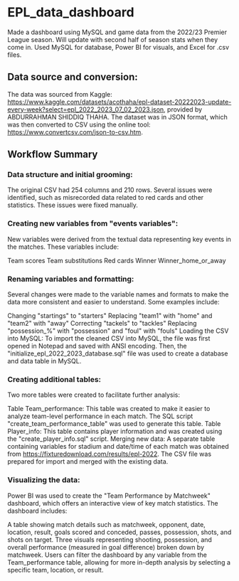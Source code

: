 # EPL_data_dashboard
Made a dashboard using MySQL and game data from the 2022/23 Premier League season. Will update with second half of season stats when they come in. Used MySQL for database, Power BI for visuals, and Excel for .csv files.

## Data source and conversion:
The data was sourced from Kaggle: https://www.kaggle.com/datasets/acothaha/epl-dataset-20222023-update-every-week?select=epl_2022_2023_07_02_2023.json, provided by ABDURRAHMAN SHIDDIQ THAHA. The dataset was in JSON format, which was then converted to CSV using the online tool: https://www.convertcsv.com/json-to-csv.htm.

## Workflow Summary

### Data structure and initial grooming:
The original CSV had 254 columns and 210 rows. Several issues were identified, such as misrecorded data related to red cards and other statistics. These issues were fixed manually.

### Creating new variables from "events variables":
New variables were derived from the textual data representing key events in the matches. These variables include:

Team scores
Team substitutions
Red cards
Winner
Winner_home_or_away

### Renaming variables and formatting:
Several changes were made to the variable names and formats to make the data more consistent and easier to understand. Some examples include:

Changing "startings" to "starters"
Replacing "team1" with "home" and "team2" with "away"
Correcting "tackels" to "tackles"
Replacing "possession_%" with "possession" and "foul" with "fouls"
Loading the CSV into MySQL:
To import the cleaned CSV into MySQL, the file was first opened in Notepad and saved with ANSI encoding. Then, the "initialize_epl_2022_2023_database.sql" file was used to create a database and data table in MySQL.

### Creating additional tables:
Two more tables were created to facilitate further analysis:

Table Team_performance: This table was created to make it easier to analyze team-level performance in each match. The SQL script "create_team_performance_table" was used to generate this table.
Table Player_info: This table contains player information and was created using the "create_player_info.sql" script.
Merging new data:
A separate table containing variables for stadium and date/time of each match was obtained from https://fixturedownload.com/results/epl-2022. The CSV file was prepared for import and merged with the existing data.

### Visualizing the data:
Power BI was used to create the "Team Performance by Matchweek" dashboard, which offers an interactive view of key match statistics. The dashboard includes:

A table showing match details such as matchweek, opponent, date, location, result, goals scored and conceded, passes, possession, shots, and shots on target.
Three visuals representing shooting, possession, and overall performance (measured in goal difference) broken down by matchweek.
Users can filter the dashboard by any variable from the Team_performance table, allowing for more in-depth analysis by selecting a specific team, location, or result.
